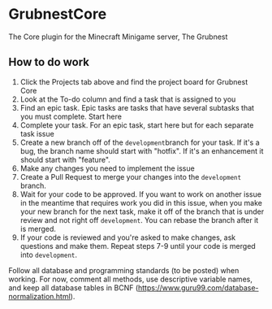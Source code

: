 # GrubnestCore
The Core plugin for the Minecraft Minigame server, The Grubnest

## How to do work
1. Click the Projects tab above and find the project board for Grubnest Core
2. Look at the To-do column and find a task that is assigned to you
3. Find an epic task. Epic tasks are tasks that have several subtasks that you must complete. Start here
4. Complete your task. For an epic task, start here but for each separate task issue
5. Create a new branch off of the `development`branch for your task. If it's a bug, the branch name should start with "hotfix". If it's an enhancement it should start with "feature".
6. Make any changes you need to implement the issue
7. Create a Pull Request to merge your changes into the `development` branch.
8. Wait for your code to be approved. If you want to work on another issue in the meantime that requires work you did in this issue, when you make your new branch for the next task, make it off of the branch that is under review and not right off `development`. You can rebase the branch after it is merged.
9. If your code is reviewed and you're asked to make changes, ask questions and make them. Repeat steps 7-9 until your code is merged into `development`.

Follow all database and programming standards (to be posted) when working. For now, comment all methods, use descriptive variable names, and keep all database tables in BCNF (https://www.guru99.com/database-normalization.html).

